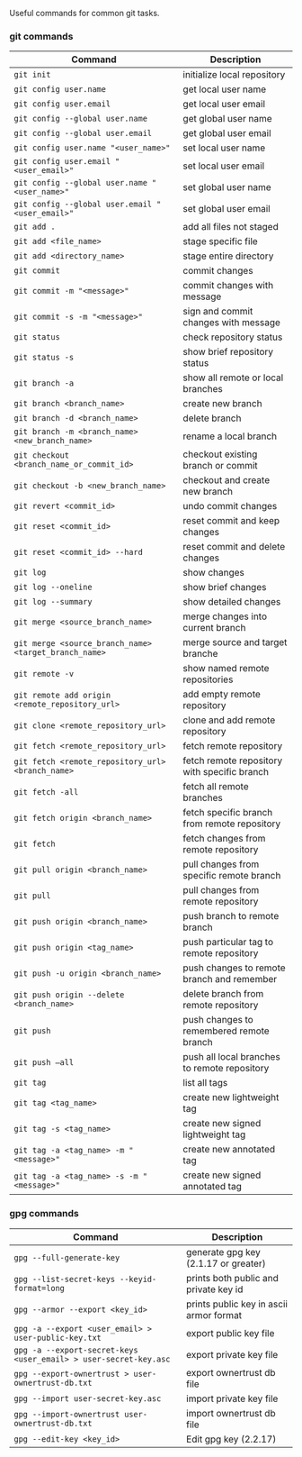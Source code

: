 Useful commands for common git tasks.

### git commands

| Command                                               | Description                                  |
| ----------------------------------------------------- | -------------------------------------------- |
| `git init`                                            | initialize local repository                  |
| `git config user.name`                                | get local user name                          |
| `git config user.email`                               | get local user email                         |
| `git config --global user.name`                       | get global user name                         |
| `git config --global user.email`                      | get global user email                        |
| `git config user.name "<user_name>"`                  | set local user name                          |
| `git config user.email "<user_email>"`                | set local user email                         |
| `git config --global user.name "<user_name>"`         | set global user name                         |
| `git config --global user.email "<user_email>"`       | set global user email                        |
| `git add .`                                           | add all files not staged                     |
| `git add <file_name>`                                 | stage specific file                          |
| `git add <directory_name>`                            | stage entire directory                       |
| `git commit`                                          | commit changes                               |
| `git commit -m "<message>"`                           | commit changes with message                  |
| `git commit -s -m "<message>"`                        | sign and commit changes with message         |
| `git status`                                          | check repository status                      |
| `git status -s`                                       | show brief repository status                 |
| `git branch -a`                                       | show all remote or local branches            |
| `git branch <branch_name>`                            | create new branch                            |
| `git branch -d <branch_name>`                         | delete branch                                |
| `git branch -m <branch_name> <new_branch_name>`       | rename a local branch                        |
| `git checkout <branch_name_or_commit_id>`             | checkout existing branch or commit           |
| `git checkout -b <new_branch_name>`                   | checkout and create new branch               |
| `git revert <commit_id>`                              | undo commit changes                          |
| `git reset <commit_id>`                               | reset commit and keep changes                |
| `git reset <commit_id> --hard`                        | reset commit and delete changes              |
| `git log`                                             | show changes                                 |
| `git log --oneline`                                   | show brief changes                           |
| `git log --summary`                                   | show detailed changes                        |
| `git merge <source_branch_name>`                      | merge changes into current branch            |
| `git merge <source_branch_name> <target_branch_name>` | merge source and target branche              |
| `git remote -v`                                       | show named remote repositories               |
| `git remote add origin <remote_repository_url>`       | add empty remote repository                  |
| `git clone <remote_repository_url>`                   | clone and add remote repository              |
| `git fetch <remote_repository_url>`                   | fetch remote repository                      |
| `git fetch <remote_repository_url> <branch_name>`     | fetch remote repository with specific branch |
| `git fetch -all`                                      | fetch all remote branches                    |
| `git fetch origin <branch_name>`                      | fetch specific branch from remote repository |
| `git fetch`                                           | fetch changes from remote repository         |
| `git pull origin <branch_name>`                       | pull changes from specific remote branch     |
| `git pull`                                            | pull changes from remote repository          |
| `git push origin <branch_name>`                       | push branch to remote branch                 |
| `git push origin <tag_name>`                          | push particular tag to remote repository     |
| `git push -u origin <branch_name>`                    | push changes to remote branch and remember   |
| `git push origin --delete <branch_name>`              | delete branch from remote repository         |
| `git push`                                            | push changes to remembered remote branch     |
| `git push —all`                                       | push all local branches to remote repository |
| `git tag`                                             | list all tags                                |
| `git tag <tag_name>`                                  | create new lightweight tag                   |
| `git tag -s <tag_name>`                               | create new signed lightweight tag            |
| `git tag -a <tag_name> -m "<message>"`                | create new annotated tag                     |
| `git tag -a <tag_name> -s -m "<message>"`             | create new signed annotated tag              |

### gpg commands

| Command                                                          | Description                             |
| ---------------------------------------------------------------- | --------------------------------------- |
| `gpg --full-generate-key`                                        | generate gpg key (2.1.17 or greater)    |
| `gpg --list-secret-keys --keyid-format=long`                     | prints both public and private key id   |
| `gpg --armor --export <key_id>`                                  | prints public key in ascii armor format |
| `gpg -a --export <user_email> > user-public-key.txt`             | export public key file                  |
| `gpg -a --export-secret-keys <user_email> > user-secret-key.asc` | export private key file                 |
| `gpg --export-ownertrust > user-ownertrust-db.txt`               | export ownertrust db file               |
| `gpg --import user-secret-key.asc`                               | import private key file                 |
| `gpg --import-ownertrust user-ownertrust-db.txt`                 | import ownertrust db file               |
| `gpg --edit-key <key_id>`                                        | Edit gpg key (2.2.17)                   |

